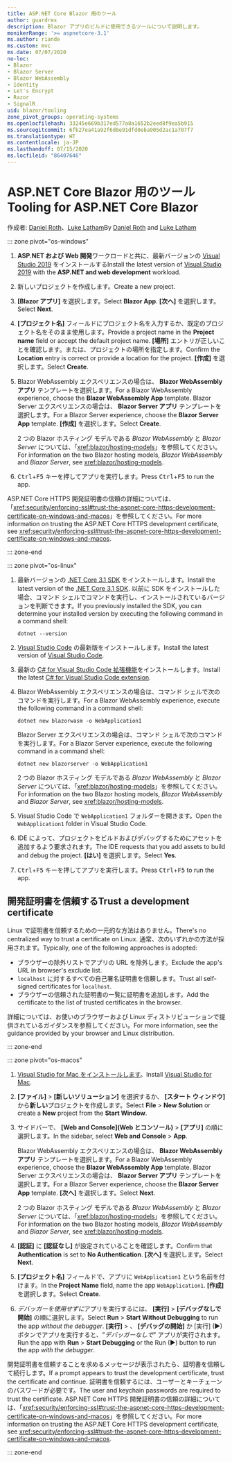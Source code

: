 ```yaml
---
title: ASP.NET Core Blazor 用のツール
author: guardrex
description: Blazor アプリのビルドに使用できるツールについて説明します。
monikerRange: '>= aspnetcore-3.1'
ms.author: riande
ms.custom: mvc
ms.date: 07/07/2020
no-loc:
- Blazor
- Blazor Server
- Blazor WebAssembly
- Identity
- Let's Encrypt
- Razor
- SignalR
uid: blazor/tooling
zone_pivot_groups: operating-systems
ms.openlocfilehash: 33245e669b317ed577a8a1652b2eed8f9ea5b915
ms.sourcegitcommit: 6fb27ea41a92f6d0e91dfd0eba905d2ac1a707f7
ms.translationtype: HT
ms.contentlocale: ja-JP
ms.lasthandoff: 07/15/2020
ms.locfileid: "86407646"
---
```

# <a name="tooling-for-aspnet-core-blazor"></a><span data-ttu-id="a60a8-103">ASP.NET Core Blazor 用のツール</span><span class="sxs-lookup"><span data-stu-id="a60a8-103">Tooling for ASP.NET Core Blazor</span></span>

<span data-ttu-id="a60a8-104">作成者: [Daniel Roth](https://github.com/danroth27)、[Luke Latham](https://github.com/guardrex)</span><span class="sxs-lookup"><span data-stu-id="a60a8-104">By [Daniel Roth](https://github.com/danroth27) and [Luke Latham](https://github.com/guardrex)</span></span>

::: zone pivot="os-windows"

1. <span data-ttu-id="a60a8-105">**ASP.NET および Web 開発**ワークロードと共に、最新バージョンの [Visual Studio 2019](https://visualstudio.microsoft.com/downloads/) をインストールする</span><span class="sxs-lookup"><span data-stu-id="a60a8-105">Install the latest version of [Visual Studio 2019](https://visualstudio.microsoft.com/downloads/) with the **ASP.NET and web development** workload.</span></span>

1. <span data-ttu-id="a60a8-106">新しいプロジェクトを作成します。</span><span class="sxs-lookup"><span data-stu-id="a60a8-106">Create a new project.</span></span>

1. <span data-ttu-id="a60a8-107">**[Blazor アプリ]** を選択します。</span><span class="sxs-lookup"><span data-stu-id="a60a8-107">Select **Blazor App**.</span></span> <span data-ttu-id="a60a8-108">**[次へ]** を選択します。</span><span class="sxs-lookup"><span data-stu-id="a60a8-108">Select **Next**.</span></span>

1. <span data-ttu-id="a60a8-109">**[プロジェクト名]** フィールドにプロジェクト名を入力するか、既定のプロジェクト名をそのまま使用します。</span><span class="sxs-lookup"><span data-stu-id="a60a8-109">Provide a project name in the **Project name** field or accept the default project name.</span></span> <span data-ttu-id="a60a8-110">**[場所]** エントリが正しいことを確認します。または、プロジェクトの場所を指定します。</span><span class="sxs-lookup"><span data-stu-id="a60a8-110">Confirm the **Location** entry is correct or provide a location for the project.</span></span> <span data-ttu-id="a60a8-111">**[作成]** を選択します。</span><span class="sxs-lookup"><span data-stu-id="a60a8-111">Select **Create**.</span></span>

1. <span data-ttu-id="a60a8-112">Blazor WebAssembly エクスペリエンスの場合は、 **Blazor WebAssembly アプリ** テンプレートを選択します。</span><span class="sxs-lookup"><span data-stu-id="a60a8-112">For a Blazor WebAssembly experience, choose the **Blazor WebAssembly App** template.</span></span> <span data-ttu-id="a60a8-113">Blazor Server エクスペリエンスの場合は、 **Blazor Server アプリ** テンプレートを選択します。</span><span class="sxs-lookup"><span data-stu-id="a60a8-113">For a Blazor Server experience, choose the **Blazor Server App** template.</span></span> <span data-ttu-id="a60a8-114">**[作成]** を選択します。</span><span class="sxs-lookup"><span data-stu-id="a60a8-114">Select **Create**.</span></span>

   <span data-ttu-id="a60a8-115">2 つの Blazor ホスティング モデルである *Blazor WebAssembly* と *Blazor Server* については、「<xref:blazor/hosting-models>」を参照してください。</span><span class="sxs-lookup"><span data-stu-id="a60a8-115">For information on the two Blazor hosting models, *Blazor WebAssembly* and *Blazor Server*, see <xref:blazor/hosting-models>.</span></span>

1. <span data-ttu-id="a60a8-116"><kbd>Ctrl</kbd>+<kbd>F5</kbd> キーを押してアプリを実行します。</span><span class="sxs-lookup"><span data-stu-id="a60a8-116">Press <kbd>Ctrl</kbd>+<kbd>F5</kbd> to run the app.</span></span>

<span data-ttu-id="a60a8-117">ASP.NET Core HTTPS 開発証明書の信頼の詳細については、「<xref:security/enforcing-ssl#trust-the-aspnet-core-https-development-certificate-on-windows-and-macos>」を参照してください。</span><span class="sxs-lookup"><span data-stu-id="a60a8-117">For more information on trusting the ASP.NET Core HTTPS development certificate, see <xref:security/enforcing-ssl#trust-the-aspnet-core-https-development-certificate-on-windows-and-macos>.</span></span>

::: zone-end

::: zone pivot="os-linux"

1. <span data-ttu-id="a60a8-118">最新バージョンの [.NET Core 3.1 SDK](https://dotnet.microsoft.com/download/dotnet-core/3.1) をインストールします。</span><span class="sxs-lookup"><span data-stu-id="a60a8-118">Install the latest version of the [.NET Core 3.1 SDK](https://dotnet.microsoft.com/download/dotnet-core/3.1).</span></span> <span data-ttu-id="a60a8-119">以前に SDK をインストールした場合、コマンド シェルでコマンドを実行し、インストールされているバージョンを判断できます。</span><span class="sxs-lookup"><span data-stu-id="a60a8-119">If you previously installed the SDK, you can determine your installed version by executing the following command in a command shell:</span></span>

   ```dotnetcli
   dotnet --version
   ```

1. <span data-ttu-id="a60a8-120">[Visual Studio Code](https://code.visualstudio.com/) の最新版をインストールします。</span><span class="sxs-lookup"><span data-stu-id="a60a8-120">Install the latest version of [Visual Studio Code](https://code.visualstudio.com/).</span></span>

1. <span data-ttu-id="a60a8-121">最新の [C# for Visual Studio Code 拡張機能](https://marketplace.visualstudio.com/items?itemName=ms-dotnettools.csharp)をインストールします。</span><span class="sxs-lookup"><span data-stu-id="a60a8-121">Install the latest [C# for Visual Studio Code extension](https://marketplace.visualstudio.com/items?itemName=ms-dotnettools.csharp).</span></span>

1. <span data-ttu-id="a60a8-122">Blazor WebAssembly エクスペリエンスの場合は、コマンド シェルで次のコマンドを実行します。</span><span class="sxs-lookup"><span data-stu-id="a60a8-122">For a Blazor WebAssembly experience, execute the following command in a command shell:</span></span>

   ```dotnetcli
   dotnet new blazorwasm -o WebApplication1
   ```

   <span data-ttu-id="a60a8-123">Blazor Server エクスペリエンスの場合は、コマンド シェルで次のコマンドを実行します。</span><span class="sxs-lookup"><span data-stu-id="a60a8-123">For a Blazor Server experience, execute the following command in a command shell:</span></span>

   ```dotnetcli
   dotnet new blazorserver -o WebApplication1
   ```

   <span data-ttu-id="a60a8-124">2 つの Blazor ホスティング モデルである *Blazor WebAssembly* と *Blazor Server* については、「<xref:blazor/hosting-models>」を参照してください。</span><span class="sxs-lookup"><span data-stu-id="a60a8-124">For information on the two Blazor hosting models, *Blazor WebAssembly* and *Blazor Server*, see <xref:blazor/hosting-models>.</span></span>

1. <span data-ttu-id="a60a8-125">Visual Studio Code で `WebApplication1` フォルダーを開きます。</span><span class="sxs-lookup"><span data-stu-id="a60a8-125">Open the `WebApplication1` folder in Visual Studio Code.</span></span>

1. <span data-ttu-id="a60a8-126">IDE によって、プロジェクトをビルドおよびデバッグするためにアセットを追加するよう要求されます。</span><span class="sxs-lookup"><span data-stu-id="a60a8-126">The IDE requests that you add assets to build and debug the project.</span></span> <span data-ttu-id="a60a8-127">**[はい]** を選択します。</span><span class="sxs-lookup"><span data-stu-id="a60a8-127">Select **Yes**.</span></span>

1. <span data-ttu-id="a60a8-128"><kbd>Ctrl</kbd>+<kbd>F5</kbd> キーを押してアプリを実行します。</span><span class="sxs-lookup"><span data-stu-id="a60a8-128">Press <kbd>Ctrl</kbd>+<kbd>F5</kbd> to run the app.</span></span>

## <a name="trust-a-development-certificate"></a><span data-ttu-id="a60a8-129">開発証明書を信頼する</span><span class="sxs-lookup"><span data-stu-id="a60a8-129">Trust a development certificate</span></span>

<span data-ttu-id="a60a8-130">Linux で証明書を信頼するための一元的な方法はありません。</span><span class="sxs-lookup"><span data-stu-id="a60a8-130">There's no centralized way to trust a certificate on Linux.</span></span> <span data-ttu-id="a60a8-131">通常、次のいずれかの方法が採用されます。</span><span class="sxs-lookup"><span data-stu-id="a60a8-131">Typically, one of the following approaches is adopted:</span></span>

* <span data-ttu-id="a60a8-132">ブラウザーの除外リストでアプリの URL を除外します。</span><span class="sxs-lookup"><span data-stu-id="a60a8-132">Exclude the app's URL in browser's exclude list.</span></span>
* <span data-ttu-id="a60a8-133">`localhost` に対するすべての自己署名証明書を信頼します。</span><span class="sxs-lookup"><span data-stu-id="a60a8-133">Trust all self-signed certificates for `localhost`.</span></span>
* <span data-ttu-id="a60a8-134">ブラウザーの信頼された証明書の一覧に証明書を追加します。</span><span class="sxs-lookup"><span data-stu-id="a60a8-134">Add the certificate to the list of trusted certificates in the browser.</span></span>

<span data-ttu-id="a60a8-135">詳細については、お使いのブラウザーおよび Linux ディストリビューションで提供されているガイダンスを参照してください。</span><span class="sxs-lookup"><span data-stu-id="a60a8-135">For more information, see the guidance provided by your browser and Linux distribution.</span></span>

::: zone-end

::: zone pivot="os-macos"

1. <span data-ttu-id="a60a8-136">[Visual Studio for Mac をインストールします](https://visualstudio.microsoft.com/vs/mac/)。</span><span class="sxs-lookup"><span data-stu-id="a60a8-136">Install [Visual Studio for Mac](https://visualstudio.microsoft.com/vs/mac/).</span></span>

1. <span data-ttu-id="a60a8-137">**[ファイル]**  >  **[新しいソリューション]** を選択するか、 **[スタート ウィンドウ]** から**新しい**プロジェクトを作成します。</span><span class="sxs-lookup"><span data-stu-id="a60a8-137">Select **File** > **New Solution** or create a **New** project from the **Start Window**.</span></span>

1. <span data-ttu-id="a60a8-138">サイドバーで、 **[Web and Console]\(Web とコンソール\)**  >  **[アプリ]** の順に選択します。</span><span class="sxs-lookup"><span data-stu-id="a60a8-138">In the sidebar, select **Web and Console** > **App**.</span></span>

   <span data-ttu-id="a60a8-139">Blazor WebAssembly エクスペリエンスの場合は、 **Blazor WebAssembly アプリ** テンプレートを選択します。</span><span class="sxs-lookup"><span data-stu-id="a60a8-139">For a Blazor WebAssembly experience, choose the **Blazor WebAssembly App** template.</span></span> <span data-ttu-id="a60a8-140">Blazor Server エクスペリエンスの場合は、 **Blazor Server アプリ** テンプレートを選択します。</span><span class="sxs-lookup"><span data-stu-id="a60a8-140">For a Blazor Server experience, choose the **Blazor Server App** template.</span></span> <span data-ttu-id="a60a8-141">**[次へ]** を選択します。</span><span class="sxs-lookup"><span data-stu-id="a60a8-141">Select **Next**.</span></span>

   <span data-ttu-id="a60a8-142">2 つの Blazor ホスティング モデルである *Blazor WebAssembly* と *Blazor Server* については、「<xref:blazor/hosting-models>」を参照してください。</span><span class="sxs-lookup"><span data-stu-id="a60a8-142">For information on the two Blazor hosting models, *Blazor WebAssembly* and *Blazor Server*, see <xref:blazor/hosting-models>.</span></span>

1. <span data-ttu-id="a60a8-143">**[認証]** に **[認証なし]** が設定されていることを確認します。</span><span class="sxs-lookup"><span data-stu-id="a60a8-143">Confirm that **Authentication** is set to **No Authentication**.</span></span> <span data-ttu-id="a60a8-144">**[次へ]** を選択します。</span><span class="sxs-lookup"><span data-stu-id="a60a8-144">Select **Next**.</span></span>

1. <span data-ttu-id="a60a8-145">**[プロジェクト名]** フィールドで、アプリに `WebApplication1` という名前を付けます。</span><span class="sxs-lookup"><span data-stu-id="a60a8-145">In the **Project Name** field, name the app `WebApplication1`.</span></span> <span data-ttu-id="a60a8-146">**[作成]** を選択します。</span><span class="sxs-lookup"><span data-stu-id="a60a8-146">Select **Create**.</span></span>

1. <span data-ttu-id="a60a8-147">*デバッガーを使用せずに*アプリを実行するには、 **[実行]**  >  **[デバッグなしで開始]** の順に選択します。</span><span class="sxs-lookup"><span data-stu-id="a60a8-147">Select **Run** > **Start Without Debugging** to run the app *without the debugger*.</span></span> <span data-ttu-id="a60a8-148">**[実行]**  > 、 **[デバッグの開始]** か [実行] (&#9654;) ボタンでアプリを実行すると、"*デバッガーなしで*" アプリが実行されます。</span><span class="sxs-lookup"><span data-stu-id="a60a8-148">Run the app with **Run** > **Start Debugging** or the Run (&#9654;) button to run the app *with the debugger*.</span></span>

<span data-ttu-id="a60a8-149">開発証明書を信頼することを求めるメッセージが表示されたら、証明書を信頼して続行します。</span><span class="sxs-lookup"><span data-stu-id="a60a8-149">If a prompt appears to trust the development certificate, trust the certificate and continue.</span></span> <span data-ttu-id="a60a8-150">証明書を信頼するには、ユーザーとキーチェーンのパスワードが必要です。</span><span class="sxs-lookup"><span data-stu-id="a60a8-150">The user and keychain passwords are required to trust the certificate.</span></span> <span data-ttu-id="a60a8-151">ASP.NET Core HTTPS 開発証明書の信頼の詳細については、「<xref:security/enforcing-ssl#trust-the-aspnet-core-https-development-certificate-on-windows-and-macos>」を参照してください。</span><span class="sxs-lookup"><span data-stu-id="a60a8-151">For more information on trusting the ASP.NET Core HTTPS development certificate, see <xref:security/enforcing-ssl#trust-the-aspnet-core-https-development-certificate-on-windows-and-macos>.</span></span>

::: zone-end
